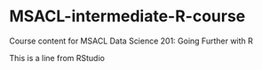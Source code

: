 # MSACL-intermediate-R-course
Course content for MSACL Data Science 201: Going Further with R

This is a line from RStudio